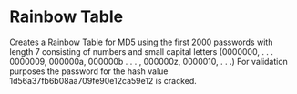 # Rainbow Table

Creates a Rainbow Table for MD5 using the first 2000 passwords with length 7 consisting of 
numbers and small capital letters (0000000, . . . 0000009, 000000a, 000000b . . . , 000000z, 0000010, . . .)
For validation purposes the password for the hash value 1d56a37fb6b08aa709fe90e12ca59e12 is cracked.
